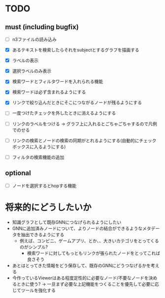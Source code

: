 # TODO
## must (including bugfix)
- [ ] n3ファイルの読み込み
- [x] あるテキストを検索したらそれをsubjectとするグラフを描画する
- [x] ラベルの表示
- [x] 選択ラベルのみ表示

- [x] 検索ワードとフィルタワードを入れられる機能
- [x] 検索ワードは必ず含まれるようにする
- [x] リンクで絞り込んだときにそこにつながるノードが残るようにする
- [ ] 一度つけたチェックを外したときに消えるようにする
- [ ] リンクのラベルをつける -> グラフ上に入れるとごちゃごちゃするので凡例でのせる
- [ ] リンクの検索とノードの検索の同期がとれるようにする(自動的にチェックボックスに入るようにする)
- [ ] フィルタの検索機能の追加


## optional
- [ ] ノードを選択するとhopする機能

# 将来的にどうしたいか
- 知識グラフとして既存GNNにつなげられるようにしたい
- GNNに追加済みノードについて、よりノードの結合ができるようなメタデータを抽出できるようにする
  - 例えば、コンビニ、ゲームアプリ、とか、、大きいカテゴリをとってくるのがシンプル?
	- 検索ワードに対してもっともリンクが張られたノードをとってこれば良さそう
- あとはとってきた情報をどう保存して、既存のGNNにどうつなげるかを考える
- 今作っているViewerはある程度定性的に必要なノード/不要なノードを決めるときに使う?
-> 一旦まず必要な上記機能をつくることを優先して必要に応じてツールを強化する

